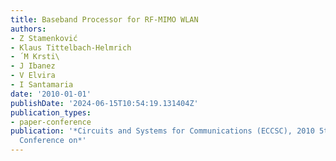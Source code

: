```yaml
---
title: Baseband Processor for RF-MIMO WLAN
authors:
- Z Stamenković
- Klaus Tittelbach-Helmrich
- ́ M Krsti\
- J Ibanez
- V Elvira
- I Santamaria
date: '2010-01-01'
publishDate: '2024-06-15T10:54:19.131404Z'
publication_types:
- paper-conference
publication: '*Circuits and Systems for Communications (ECCSC), 2010 5th European
  Conference on*'
---
```

